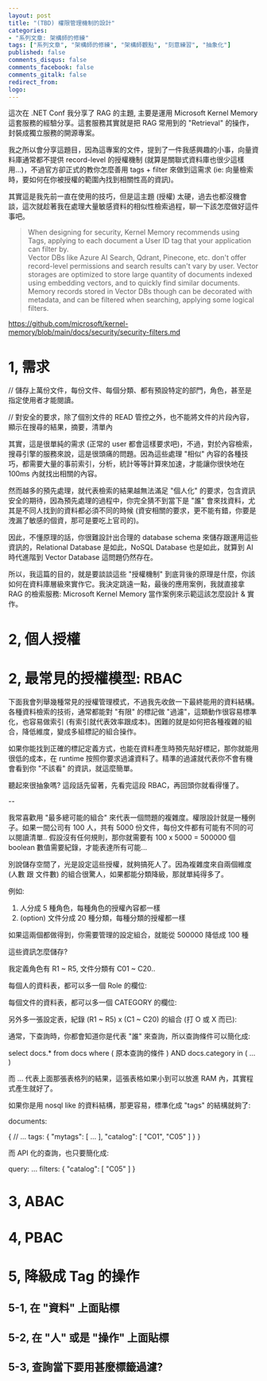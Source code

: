 ```yaml
---
layout: post
title: "(TBD) 權限管理機制的設計"
categories:
- "系列文章: 架構師的修練"
tags: ["系列文章", "架構師的修練", "架構師觀點", "刻意練習", "抽象化"]
published: false
comments_disqus: false
comments_facebook: false
comments_gitalk: false
redirect_from:
logo: 
---
```


這次在 .NET Conf 我分享了 RAG 的主題, 主要是運用 Microsoft Kernel Memory 這套服務的經驗分享。這套服務其實就是把 RAG 常用到的 "Retrieval" 的操作，封裝成獨立服務的開源專案。

<!--more-->

我之所以會分享這題目，因為這專案的文件，提到了一件我感興趣的小事，向量資料庫通常都不提供 record-level 的授權機制 (就算是關聯式資料庫也很少這樣用...)，不過官方卻正式的教你怎麼善用 tags + filter 來做到這需求 (ie: 向量檢索時，要如何在你被授權的範圍內找到相關性高的資訊)。

其實這是我先前一直在使用的技巧，但是這主題 (授權) 太硬，過去也都沒機會談，這次就趁著我在處理大量敏感資料的相似性檢索過程，聊一下該怎麼做好這件事吧。

> When designing for security, Kernel Memory recommends using Tags, applying to each document a User ID tag that your application can filter by.  
> Vector DBs like Azure AI Search, Qdrant, Pinecone, etc. don't offer record-level permissions and search results can't vary by user. Vector storages are optimized to store large quantity of documents indexed using embedding vectors, and to quickly find similar documents. Memory records stored in Vector DBs though can be decorated with metadata, and can be filtered when searching, applying some logical filters.

https://github.com/microsoft/kernel-memory/blob/main/docs/security/security-filters.md


# 1, 需求

// 儲存上萬份文件，每份文件、每個分類、都有預設特定的部門，角色，甚至是指定使用者才能閱讀。

// 對安全的要求，除了個別文件的 READ 管控之外，也不能將文件的片段內容，顯示在搜尋的結果，摘要，清單內

其實，這是很單純的需求 (正常的 user 都會這樣要求吧)，不過，對於內容檢索，搜尋引擎的服務來說，這是很頭痛的問題。因為這些處理 "相似" 內容的各種技巧，都需要大量的事前索引，分析，統計等等計算來加速，才能讓你很快地在 100ms 內就找出相關的內容。

然而越多的預先處理，就代表檢索的結果越無法滿足 "個人化" 的要求，包含資訊安全的期待，因為預先處理的過程中，你完全猜不到當下是 "誰" 會來找資料，尤其是不同人找到的資料都必須不同的時候 (資安相關的要求，更不能有錯，你要是洩漏了敏感的個資，那可是要吃上官司的)。

因此，不懂原理的話，你很難設計出合理的 database schema 來儲存跟運用這些資訊的，Relational Database 是如此，NoSQL Database 也是如此，就算到 AI 時代進階到 Vector Database 這問題仍然存在。

所以，我這篇的目的，就是要談談這些 "授權機制" 到底背後的原理是什麼，你該如何在資料庫層級來實作它。我決定跳遠一點，最後的應用案例，我就直接拿 RAG 的檢索服務: Microsoft Kernel Memory 當作案例來示範這該怎麼設計 & 實作。






# 2, 個人授權




# 2, 最常見的授權模型: RBAC

下面我會列舉幾種常見的授權管理模式，不過我先收斂一下最終能用的資料結構。各種資料檢索的技術，通常都能對 "有限" 的標記做 "過濾"，這類動作很容易標準化，也容易做索引 (有索引就代表效率跟成本)。困難的就是如何把各種複雜的組合，降低維度，變成多組標記的組合操作。

如果你能找到正確的標記定義方式，也能在資料產生時預先貼好標記，那你就能用很低的成本，在 runtime 按照你要求過濾資料了。精準的過濾就代表你不會有機會看到你 "不該看" 的資訊，就這麼簡單。

聽起來很抽象嗎? 這段話先留著，先看完這段 RBAC，再回頭你就看得懂了。

--

我常喜歡用 "最多總可能的組合" 來代表一個問題的複雜度。權限設計就是一種例子。如果一間公司有 100 人，共有 5000 份文件，每份文件都有可能有不同的可以閱讀清單.. 假設沒有任何規則，那你就需要有 100 x 5000 = 500000 個 boolean 數值需要紀錄，才能表達所有可能...

別說儲存空間了，光是設定這些授權，就夠搞死人了。因為複雜度來自兩個維度 (人數 跟 文件數) 的組合很驚人，如果都能分類降級，那就單純得多了。

例如:
1. 人分成 5 種角色，每種角色的授權內容都一樣
1. (option) 文件分成 20 種分類，每種分類的授權都一樣

如果這兩個都做得到，你需要管理的設定組合，就能從 500000 降低成 100 種

這些資訊怎麼儲存?

我定義角色有 R1 ~ R5, 文件分類有 C01 ~ C20..

每個人的資料表，都可以多一個 Role 的欄位:


每個文件的資料表，都可以多一個 CATEGORY 的欄位:


另外多一張設定表，紀錄 (R1 ~ R5) x (C1 ~ C20) 的組合 (打 O 或 X 而已):


通常，下查詢時，你都會知道你是代表 "誰" 來查詢，所以查詢條件可以簡化成:

select docs.*
from docs
where ( 原本查詢的條件 ) AND
 docs.category in ( ... )

 而 ... 代表上面那張表格列的結果，這張表格如果小到可以放進 RAM 內，其實程式產生就好了。

 如果你是用 nosql like 的資料結構，那更容易，標準化成 "tags" 的結構就夠了:

 documents:

 {
    // ...
    tags: {
        "mytags": [ ... ],
        "catalog": [ "C01", "C05" ]
    }
 }

而 API 化的查詢，也只要簡化成:

query: ...
filters: { "catalog": [ "C05" ] }




# 3, ABAC




# 4, PBAC




# 5, 降級成 Tag 的操作

## 5-1, 在 "資料" 上面貼標

## 5-2, 在 "人" 或是 "操作" 上面貼標

## 5-3, 查詢當下要用甚麼標籤過濾?


